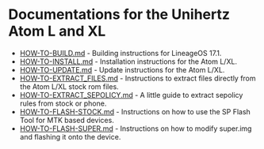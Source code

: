 Documentations for the Unihertz Atom L and XL
=================================================

- [HOW-TO-BUILD.md](HOW-TO-BUILD.md) - Building instructions for LineageOS 17.1.
- [HOW-TO-INSTALL.md](HOW-TO-INSTALL.md) - Installation instructions for the Atom L/XL.
- [HOW-TO-UPDATE.md](HOW-TO-UPDATE.md) - Update instructions for the Atom L/XL.
- [HOW-TO-EXTRACT_FILES.md](HOW-TO-EXTRACT_FILES.md) - Instructions to extract files directly from the Atom L/XL stock rom files.
- [HOW-TO-EXTRACT_SEPOLICY.md](HOW-TO-EXTRACT_SEPOLICY.md) - A little guide to extract sepolicy rules from stock or phone.
- [HOW-TO-FLASH-STOCK.md](docs/HOW-TO-FLASH-STOCK.md) - Instructions on how to use the SP Flash Tool for MTK based devices.
- [HOW-TO-FLASH-SUPER.md](docs/HOW-TO-FLASH-SUPER.md) - Instructions on how to modify super.img and flashing it onto the device.
